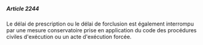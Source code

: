 ##### Article 2244

Le délai de prescription ou le délai de forclusion est également interrompu par une mesure conservatoire prise en application du code des procédures civiles d'exécution ou un acte d'exécution forcée.

